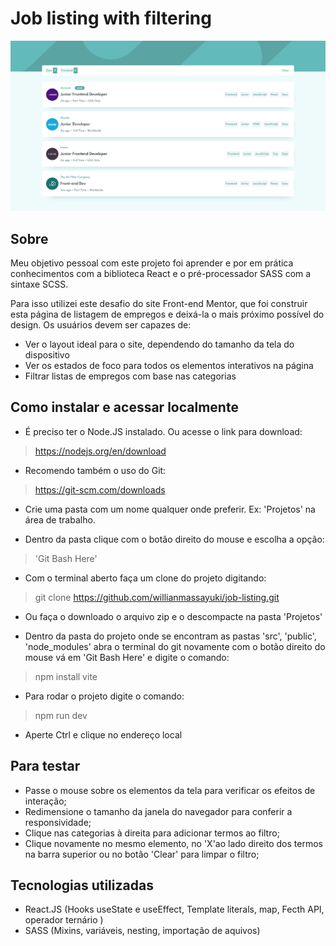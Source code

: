 # Job listing with filtering

![Design preview for the Job listings with filtering coding challenge](./design/Screenshots/desktop2.png)

## Sobre
Meu objetivo pessoal com este projeto foi aprender e por em prática conhecimentos com a biblioteca React e o pré-processador SASS com a sintaxe SCSS.

Para isso utilizei este desafio do site Front-end Mentor, que foi construir esta página de listagem de empregos e deixá-la o mais próximo possível do design.
Os usuários devem ser capazes de:

- Ver o layout ideal para o site, dependendo do tamanho da tela do dispositivo
- Ver os estados de foco para todos os elementos interativos na página
- Filtrar listas de empregos com base nas categorias

## Como instalar e acessar localmente

- É preciso ter o Node.JS instalado. Ou acesse o link para download:
> https://nodejs.org/en/download

- Recomendo também o uso do Git:
> https://git-scm.com/downloads

- Crie uma pasta com um nome qualquer onde preferir. Ex: 'Projetos' na área de trabalho.

- Dentro da pasta clique com o botão direito do mouse e escolha a opção:
> 'Git Bash Here'

- Com o terminal aberto faça um clone do projeto digitando:
> git clone https://github.com/willianmassayuki/job-listing.git

- Ou faça o downloado o arquivo zip e o descompacte na pasta 'Projetos'

- Dentro da pasta do projeto onde se encontram as pastas 'src', 'public', 'node_modules' 
abra o terminal do git novamente com o botão direito do mouse vá em 'Git Bash Here' e digite o comando:
> npm install vite 

- Para rodar o projeto digite o comando:
> npm run dev

- Aperte Ctrl e clique no endereço local

## Para testar
- Passe o mouse sobre os elementos da tela para verificar os efeitos de interação;
- Redimensione o tamanho da janela do navegador para conferir a responsividade;
- Clique nas categorias à direita para adicionar termos ao filtro;
- Clique novamente no mesmo elemento, no 'X'ao lado direito dos termos na barra superior ou no botão 'Clear' para limpar o filtro;

## Tecnologias utilizadas
- React.JS (Hooks useState e useEffect, Template literals, map, Fecth API, operador ternário )
- SASS (Mixins, variáveis, nesting, importação de aquivos)
